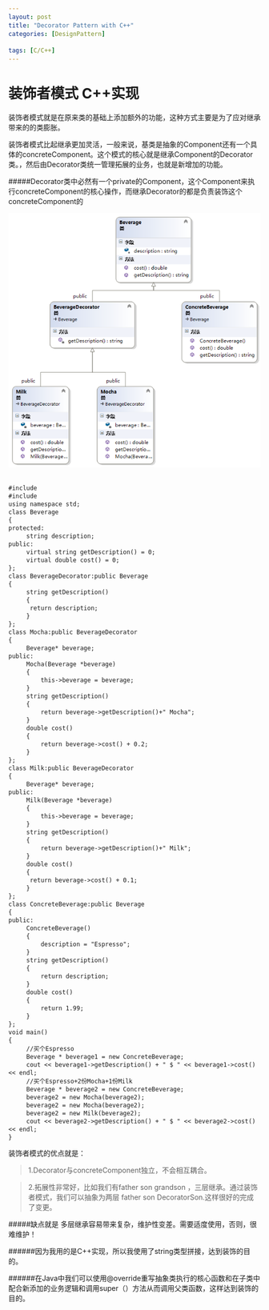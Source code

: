 ```yaml
---
layout: post
title: "Decorator Pattern with C++"
categories: [DesignPattern]

tags: [C/C++]
---
```

装饰者模式 C++实现
====================
装饰者模式就是在原来类的基础上添加额外的功能，这种方式主要是为了应对继承带来的的类膨胀。

装饰者模式比起继承更加灵活，一般来说，基类是抽象的Component还有一个具体的concreteComponent。这个模式的核心就是继承Component的Decorator类。，然后由Decorator类统一管理拓展的业务，也就是新增加的功能。


#####Decorator类中必然有一个private的Component，这个Component来执行concreteComponent的核心操作，而继承Decorator的都是负责装饰这个concreteComponent的

![](/assets/pic/decorator.png)

<pre><code>
#include <iostream>
#include <string>
using namespace std;
class Beverage
{
protected:
     string description;
public:
     virtual string getDescription() = 0;
     virtual double cost() = 0;
};
class BeverageDecorator:public Beverage
{ 
     string getDescription()
     {
      return description;
     }
};
class Mocha:public BeverageDecorator
{
     Beverage* beverage;
public:
     Mocha(Beverage *beverage)
     {
         this->beverage = beverage;
     }
     string getDescription()
     {
         return beverage->getDescription()+" Mocha";
     }
     double cost()
     {
         return beverage->cost() + 0.2;
     }
};
class Milk:public BeverageDecorator
{
     Beverage* beverage;
public:
     Milk(Beverage *beverage)
     {
         this->beverage = beverage;
     }
     string getDescription()
     {
         return beverage->getDescription()+" Milk";
     }
     double cost()
     {
      return beverage->cost() + 0.1;
     }
};
class ConcreteBeverage:public Beverage
{
public:
     ConcreteBeverage()
     {
         description = "Espresso";
     }
     string getDescription()
     {
         return description;
     }
     double cost()
     {
         return 1.99;
     }
};
void main()
{
     //买个Espresso
     Beverage * beverage1 = new ConcreteBeverage;
     cout << beverage1->getDescription() + " $ " << beverage1->cost()<< endl;
     //买个Espresso+2份Mocha+1份Milk
     Beverage * beverage2 = new ConcreteBeverage;
     beverage2 = new Mocha(beverage2);
     beverage2 = new Mocha(beverage2);
     beverage2 = new Milk(beverage2);
     cout << beverage2->getDescription() + " $ " << beverage2->cost()<< endl;
}
</code></pre>

装饰者模式的优点就是：

> 1.Decorator与concreteComponent独立，不会相互耦合。

> 2.拓展性非常好，比如我们有father son grandson ，三层继承。通过装饰者模式，我们可以抽象为两层 father son DecoratorSon.这样很好的完成了变更。



#####缺点就是 多层继承容易带来复杂，维护性变差。需要适度使用，否则，很难维护！

######因为我用的是C++实现，所以我使用了string类型拼接，达到装饰的目的。

######在Java中我们可以使用@override重写抽象类执行的核心函数和在子类中配合新添加的业务逻辑和调用super（）方法从而调用父类函数，这样达到装饰的目的。
